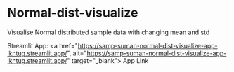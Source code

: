 # Normal-dist-visualize
Visualise Normal distributed sample data with changing mean and std

Streamlit App: <a href="https://samp-suman-normal-dist-visualize-app-lkntug.streamlit.app/", alt="https://samp-suman-normal-dist-visualize-app-lkntug.streamlit.app/" target="_blank"> App Link </a>
